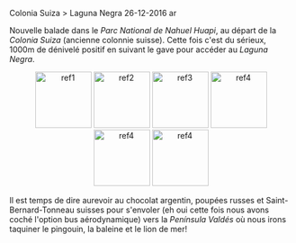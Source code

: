 Colonia Suiza > Laguna Negra
26-12-2016
ar

Nouvelle balade dans le *Parc National de Nahuel Huapi*, au départ de la *Colonia Suiza* (ancienne colonnie suisse). Cette fois c'est du sérieux, 1000m de dénivelé positif en suivant le gave pour accéder au *Laguna Negra*.

<p style="text-align:center">
  <img src='{{ imgThumb "1.jpg"}}' data-image-opened='{{img "1.jpg" }}' class="image" alt="ref1" style="height:100px"/>
  <img src='{{ imgThumb "2.jpg"}}' data-image-opened='{{img "2.jpg" }}' class="image" alt="ref2" style="height:100px"/>
  <img src='{{ imgThumb "3.jpg"}}' data-image-opened='{{img "3.jpg" }}' class="image" alt="ref3" style="width:100px"/>
  <img src='{{ imgThumb "4.jpg"}}' data-image-opened='{{img "4.jpg" }}' class="image" alt="ref4" style="width:100px"/>
  <img src='{{ imgThumb "5.jpg"}}' data-image-opened='{{img "5.jpg" }}' class="image" alt="ref4" style="width:100px"/>
  <img src='{{ imgThumb "6.jpg"}}' data-image-opened='{{img "6.jpg" }}' class="image" alt="ref4" style="height:100px"/>
</p>

Il est temps de dire aurevoir au chocolat argentin, poupées russes et Saint-Bernard-Tonneau suisses pour s'envoler (eh oui cette fois nous avons coché l'option bus aérodynamique) vers la *Península Valdés* où nous irons taquiner le pingouin, la baleine et le lion de mer!
